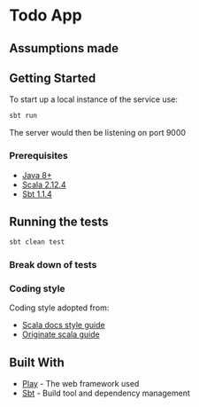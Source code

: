 # Todo App


## Assumptions made


## Getting Started

To start up a local instance of the service use:
```bash
sbt run
```

The server would then be listening on port 9000

### Prerequisites 

* [Java 8+](http://www.oracle.com/technetwork/java/javase/downloads/jdk8-downloads-2133151.html)
* [Scala 2.12.4](https://www.scala-lang.org/download/)
* [Sbt 1.1.4](https://www.scala-lang.org/download/)


## Running the tests

```bash
sbt clean test
```

### Break down of tests


### Coding style

Coding style adopted from: 
* [Scala docs style guide](https://docs.scala-lang.org/style/)
* [Originate scala guide](https://www.originate.com/library/scala-guide-best-practices)


## Built With

* [Play](https://www.playframework.com/) - The web framework used
* [Sbt](https://docs.scala-lang.org/) - Build tool and dependency management

